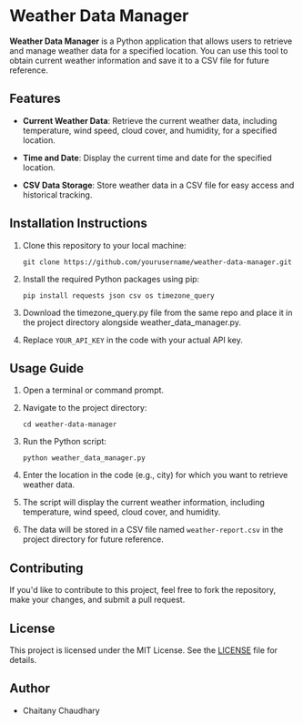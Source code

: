 # Weather Data Manager

**Weather Data Manager** is a Python application that allows users to retrieve and manage weather data for a specified location. You can use this tool to obtain current weather information and save it to a CSV file for future reference.

## Features

- **Current Weather Data**: Retrieve the current weather data, including temperature, wind speed, cloud cover, and humidity, for a specified location.

- **Time and Date**: Display the current time and date for the specified location.

- **CSV Data Storage**: Store weather data in a CSV file for easy access and historical tracking.

## Installation Instructions

1. Clone this repository to your local machine:
   ```
   git clone https://github.com/yourusername/weather-data-manager.git
   ```

2. Install the required Python packages using pip:
   ```
   pip install requests json csv os timezone_query
   ```

3. Download the timezone_query.py file from the same repo and place it in the project directory alongside weather_data_manager.py.


4. Replace `YOUR_API_KEY` in the code with your actual API key.

## Usage Guide

1. Open a terminal or command prompt.

2. Navigate to the project directory:
   ```
   cd weather-data-manager
   ```

3. Run the Python script:
   ```
   python weather_data_manager.py
   ```

4. Enter the location in the code (e.g., city) for which you want to retrieve weather data.

5. The script will display the current weather information, including temperature, wind speed, cloud cover, and humidity.

6. The data will be stored in a CSV file named `weather-report.csv` in the project directory for future reference.

## Contributing

If you'd like to contribute to this project, feel free to fork the repository, make your changes, and submit a pull request.

## License

This project is licensed under the MIT License. See the [LICENSE](LICENSE) file for details.

## Author

- Chaitany Chaudhary